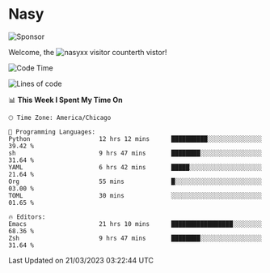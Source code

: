 # Nasy

<!--
<p align="center">
<img height="200" src="https://github-readme-stats.vercel.app/api?username=nasyxx&count_private=true&show_icons=true&theme=dracula&include_all_commits=true"/>
<img height="200" src="https://github-readme-stats.vercel.app/api/top-langs/?username=nasyxx&theme=dracula&hide=html,jupyter+notebook&count_private=true&show_icons=true"/>
</p>

  
----------------
-->

![Sponsor](https://img.shields.io/static/v1.svg?label=Sponsor&message=%E2%9D%A4&logo=GitHub&style=flat&color=pink)
 
Welcome, the ![nasyxx visitor counter](https://count.getloli.com/get/@nasyxx?theme=rule34)th vistor!
 
<!--START_SECTION:waka-->
![Code Time](http://img.shields.io/badge/Code%20Time-3%2C296%20hrs%204%20mins-blue)

![Lines of code](https://img.shields.io/badge/From%20Hello%20World%20I%27ve%20Written-6.2%20million%20lines%20of%20code-blue)

📊 **This Week I Spent My Time On** 

```text
🕑︎ Time Zone: America/Chicago

💬 Programming Languages: 
Python                   12 hrs 12 mins      ██████████░░░░░░░░░░░░░░░   39.42 % 
sh                       9 hrs 47 mins       ████████░░░░░░░░░░░░░░░░░   31.64 % 
YAML                     6 hrs 42 mins       █████░░░░░░░░░░░░░░░░░░░░   21.64 % 
Org                      55 mins             █░░░░░░░░░░░░░░░░░░░░░░░░   03.00 % 
TOML                     30 mins             ░░░░░░░░░░░░░░░░░░░░░░░░░   01.65 % 

🔥 Editors: 
Emacs                    21 hrs 10 mins      █████████████████░░░░░░░░   68.36 % 
Zsh                      9 hrs 47 mins       ████████░░░░░░░░░░░░░░░░░   31.64 % 
```


 Last Updated on 21/03/2023 03:22:44 UTC
<!--END_SECTION:waka-->

<!-- ![visitors](https://visitor-badge.laobi.icu/badge?page_id=nasyxx.nasyxx) -->
